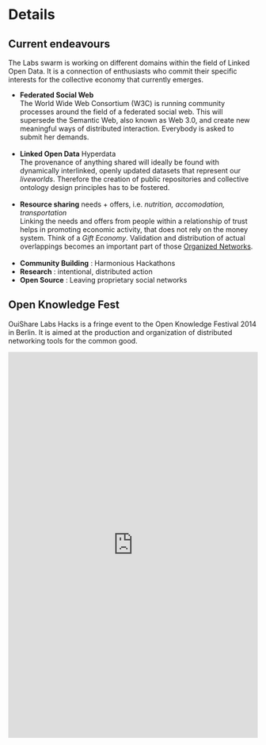 # Details

## Current endeavours

The Labs swarm is working on different domains within the field of Linked Open Data. It is a connection of enthusiasts who commit their specific interests for the collective economy that currently emerges.

* **Federated Social Web**<br />
The World Wide Web Consortium (W3C) is running community processes around the field of a federated social web. This will supersede the Semantic Web, also known as Web 3.0, and create new meaningful ways of distributed interaction. Everybody is asked to submit her demands.<br />&nbsp;
* **Linked Open Data**
Hyperdata<br />
The provenance of anything shared will ideally be found with dynamically interlinked, openly updated datasets that represent our *liveworlds*. Therefore the creation of public repositories and collective ontology design principles has to be fostered.<br />&nbsp;
* **Resource sharing**
needs + offers, i.e. *nutrition, accomodation, transportation*<br />
Linking the needs and offers from people within a relationship of trust helps in promoting economic activity, that does not rely on the money system. Think of a *Gift Economy*. Validation and distribution of actual overlappings becomes an important part of those [Organized Networks](http://nedrossiter.org/?p=371).<br />&nbsp;
* **Community Building** : Harmonious Hackathons
* **Research** : intentional, distributed action
* **Open Source** : Leaving proprietary social networks

## Open Knowledge Fest

OuiShare Labs Hacks is a fringe event to the Open Knowledge Festival 2014 in Berlin. It is aimed at the production and organization of distributed networking tools for the common good.

<iframe src="http://timemapper.okfnlabs.org/anon/zcyaij-okfest-fringe-events-timemapper?embed=1#2" frameborder="0" style="border: none; max-width:960px; display:block; margin: 0 auto;" width="100%" height="780;"></iframe>